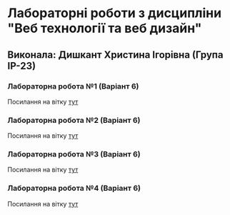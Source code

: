 # Лабораторні роботи з дисципліни "Веб технології та веб дизайн"

## Виконала: Дишкант Христина Ігорівна (Група ІР-23)

### Лабораторна робота №1 (Варіант 6)
Посилання на вітку [тут](https://github.com/KhrystynaDyshakant/WEB-LABS/pull/1)
### Лабораторна робота №2 (Варіант 6)
Посилання на вітку [тут](https://github.com/KhrystynaDyshakant/WEB-LABS/pull/2)
### Лабораторна робота №3 (Варіант 6)
Посилання на вітку [тут](https://github.com/KhrystynaDyshakant/WEB-LABS/pull/3)
### Лабораторна робота №4 (Варіант 6)
Посилання на вітку [тут](https://github.com/KhrystynaDyshakant/WEB-LABS/pull/4)
